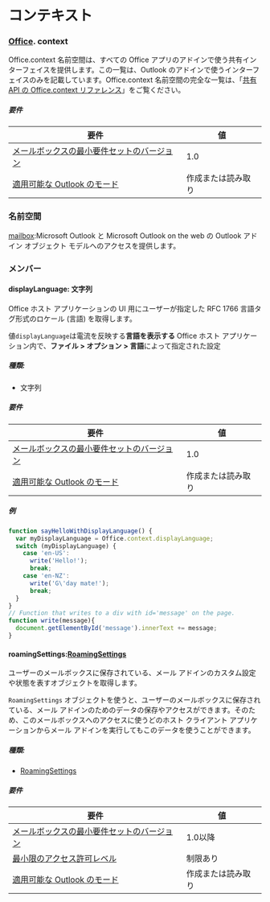 
# <a name="context"></a>コンテキスト

### [Office](Office.md). context

Office.context 名前空間は、すべての Office アプリのアドインで使う共有インターフェイスを提供します。この一覧は、Outlook のアドインで使うインターフェイスのみを記載しています。Office.context 名前空間の完全な一覧は、「[共有 API の Office.context リファレンス](/javascript/api/office/office.context)」をご覧ください。


##### <a name="requirements"></a>要件

|要件| 値|
|---|---|
|[ メールボックスの最小要件セットのバージョン](/office/dev/add-ins/reference/requirement-sets/outlook-api-requirement-sets)| 1.0|
|[適用可能な Outlook のモード](https://docs.microsoft.com/outlook/add-ins/#extension-points)| 作成または読み取り|

### <a name="namespaces"></a>名前空間

[mailbox](office.context.mailbox.md):Microsoft Outlook と Microsoft Outlook on the web の Outlook アドイン オブジェクト モデルへのアクセスを提供します。

### <a name="members"></a>メンバー

####  <a name="displaylanguage-string"></a>displayLanguage: 文字列

Office ホスト アプリケーションの UI 用にユーザーが指定した RFC 1766 言語タグ形式のロケール (言語) を取得します。

値`displayLanguage`は電流を反映する**言語を表示する** Office ホスト アプリケーション内で、**ファイル > オプション > 言語**によって指定された設定

##### <a name="type"></a>種類:

*   文字列

##### <a name="requirements"></a>要件

|要件| 値|
|---|---|
|[ メールボックスの最小要件セットのバージョン](/office/dev/add-ins/reference/requirement-sets/outlook-api-requirement-sets)| 1.0|
|[適用可能な Outlook のモード](https://docs.microsoft.com/outlook/add-ins/#extension-points)| 作成または読み取り|

##### <a name="example"></a>例

```js
function sayHelloWithDisplayLanguage() {
  var myDisplayLanguage = Office.context.displayLanguage;
  switch (myDisplayLanguage) {
    case 'en-US':
      write('Hello!');
      break;
    case 'en-NZ':
      write('G\'day mate!');
      break;
  }
}
// Function that writes to a div with id='message' on the page.
function write(message){
  document.getElementById('message').innerText += message;
}
```

####  <a name="roamingsettings-roamingsettingsjavascriptapioutlook12officeroamingsettings"></a>roamingSettings:[RoamingSettings](/javascript/api/outlook_1_2/office.RoamingSettings)

ユーザーのメールボックスに保存されている、メール アドインのカスタム設定や状態を表すオブジェクトを取得します。

`RoamingSettings` オブジェクトを使うと、ユーザーのメールボックスに保存されている、メール アドインのためのデータの保存やアクセスができます。そのため、このメールボックスへのアクセスに使うどのホスト クライアント アプリケーションからメール アドインを実行してもこのデータを使うことができます。

##### <a name="type"></a>種類:

*   [RoamingSettings](/javascript/api/outlook_1_2/office.RoamingSettings)

##### <a name="requirements"></a>要件

|要件| 値|
|---|---|
|[ メールボックスの最小要件セットのバージョン](/office/dev/add-ins/reference/requirement-sets/outlook-api-requirement-sets)| 1.0以降|
|[最小限のアクセス許可レベル](https://docs.microsoft.com/outlook/add-ins/understanding-outlook-add-in-permissions)| 制限あり|
|[適用可能な Outlook のモード](https://docs.microsoft.com/outlook/add-ins/#extension-points)| 作成または読み取り|